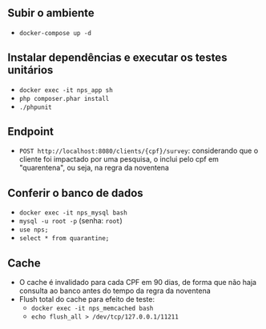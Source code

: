 ## Subir o ambiente

- `docker-compose up -d`

## Instalar dependências e executar os testes unitários

- `docker exec -it nps_app sh`
- `php composer.phar install`
- `./phpunit`

## Endpoint

- `POST http://localhost:8080/clients/{cpf}/survey`: considerando que o cliente foi impactado por uma pesquisa, o inclui pelo cpf em "quarentena", ou seja, na regra da noventena

## Conferir o banco de dados

- `docker exec -it nps_mysql bash`
- `mysql -u root -p` (senha: `root`)
- `use nps;`
- `select * from quarantine;`

## Cache

- O cache é invalidado para cada CPF em 90 dias, de forma que não haja consulta ao banco antes do tempo da regra da noventena
- Flush total do cache para efeito de teste:
  - `docker exec -it nps_memcached bash`
  - `echo flush_all > /dev/tcp/127.0.0.1/11211`
